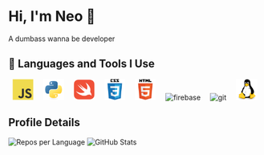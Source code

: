 <h1>Hi, I'm Neo 🤖</h1>
<p>A dumbass wanna be developer</p>
<h2>🚀 Languages and Tools I Use</h2>
<p align="center">
  <span style="display: inline-block; padding-right: 15px;">
    <img src="https://raw.githubusercontent.com/devicons/devicon/master/icons/javascript/javascript-original.svg" alt="javascript" width="42" height="42" />
  </span>
  <span style="display: inline-block; padding-right: 15px;">
    <img src="https://raw.githubusercontent.com/devicons/devicon/master/icons/python/python-original.svg" alt="python" width="42" height="42" />
  </span>
  <span style="display: inline-block; padding-right: 15px;">
    <img src="https://raw.githubusercontent.com/devicons/devicon/master/icons/swift/swift-original.svg" alt="swift" width="42" height="42" />
  </span>
  <span style="display: inline-block; padding-right: 15px;">
    <img src="https://raw.githubusercontent.com/devicons/devicon/master/icons/css3/css3-original-wordmark.svg" alt="css3" width="42" height="42" />
  </span>
  <span style="display: inline-block; padding-right: 15px;">
    <img src="https://raw.githubusercontent.com/devicons/devicon/master/icons/html5/html5-original-wordmark.svg" alt="html5" width="42" height="42" />
  </span>
  <span style="display: inline-block; padding-right: 15px;">
    <img src="https://www.vectorlogo.zone/logos/firebase/firebase-icon.svg" alt="firebase" width="42" height="42" />
  </span>
  <span style="display: inline-block; padding-right: 15px;">
    <img src="https://www.vectorlogo.zone/logos/git-scm/git-scm-icon.svg" alt="git" width="42" height="42" />
  </span>
  <span style="display: inline-block;">
    <img src="https://raw.githubusercontent.com/devicons/devicon/master/icons/linux/linux-original.svg" alt="linux" width="42" height="42" />
  </span>
</p>

## Profile Details
![Repos per Language](http://github-profile-summary-cards.vercel.app/api/cards/repos-per-language?username=neoarz&theme=github_dark&cache=reset)
![GitHub Stats](http://github-profile-summary-cards.vercel.app/api/cards/stats?username=neoarz&theme=github_dark&cache=reset)



